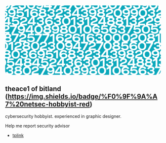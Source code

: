 ![Header](/img/header.png)

## theace1 of bitland (https://img.shields.io/badge/%F0%9F%9A%A7%20netsec-hobbyist-red)
cybersecurity hobbyist. experienced in graphic designer.

Help me report security advisor
- [tplink](https://www.tp-link.com/id/press/security-advisory/)
